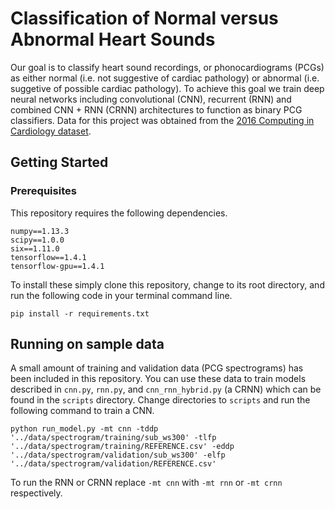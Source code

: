 # Classification of Normal versus Abnormal Heart Sounds 
Our goal is to classify heart sound recordings, or phonocardiograms (PCGs) as either normal (i.e. not suggestive of cardiac pathology) or abnormal (i.e. suggetive of possible cardiac pathology). To achieve this goal we train deep neural networks including convolutional (CNN), recurrent (RNN) and combined CNN + RNN (CRNN) architectures to function as binary PCG classifiers. Data for this project was obtained from the [2016 Computing in Cardiology dataset](https://www.physionet.org/challenge/2016/	).

## Getting Started

### Prerequisites

This repository requires the following dependencies.

```
numpy==1.13.3
scipy==1.0.0
six==1.11.0
tensorflow==1.4.1
tensorflow-gpu==1.4.1
```

To install these simply clone this repository, change to its root directory, and run the following code in your terminal command line.

```
pip install -r requirements.txt
```

## Running on sample data

A small amount of training and validation data (PCG spectrograms) has been included in this repository. You can use these data to train models described in `cnn.py`, `rnn.py`, and `cnn_rnn_hybrid.py` (a CRNN) which can be found in the `scripts` directory. Change directories to `scripts` and run the following command to train a CNN.

```
python run_model.py -mt cnn -tddp '../data/spectrogram/training/sub_ws300' -tlfp '../data/spectrogram/training/REFERENCE.csv' -eddp '../data/spectrogram/validation/sub_ws300' -elfp '../data/spectrogram/validation/REFERENCE.csv'
```

To run the RNN or CRNN replace `-mt cnn` with `-mt rnn` or `-mt crnn` respectively.